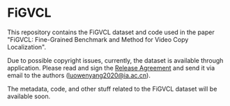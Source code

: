 # FiGVCL

This repository contains the FiGVCL dataset and code used in the paper "FiGVCL: Fine-Grained Benchmark and Method for Video Copy Localization".

Due to possible copyright issues, currently, the dataset is available through application. Please read and sign the [Release Agreement](https://github.com/wyluo-VSLAB/FiGVCL/blob/main/Release%20Agreement.pdf) and send it via email to the authors (luowenyang2020@ia.ac.cn).

The metadata, code, and other stuff related to the FiGVCL dataset will be available soon. 
